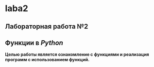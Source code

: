 # laba2
## Лабораторная работа №2
## Функции в _Python_
**Целью работы является ознакомление с функциями и реализация программ с использованием функций.**
